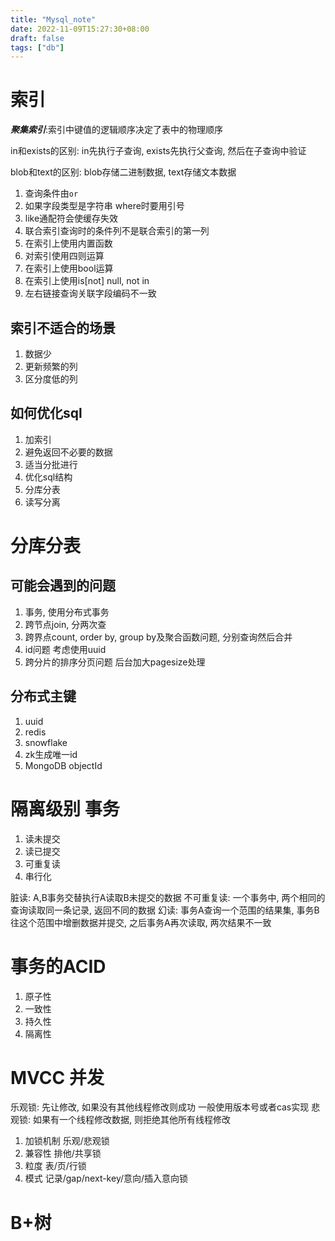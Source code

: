 ```yaml
---
title: "Mysql_note"
date: 2022-11-09T15:27:30+08:00
draft: false
tags: ["db"]
---
```


# 索引
***聚集索引***:索引中键值的逻辑顺序决定了表中的物理顺序

in和exists的区别: in先执行子查询, exists先执行父查询, 然后在子查询中验证

blob和text的区别: blob存储二进制数据, text存储文本数据

1. 查询条件由`or`
2. 如果字段类型是字符串 where时要用引号
3. like通配符会使缓存失效
4. 联合索引查询时的条件列不是联合索引的第一列
5. 在索引上使用内置函数
6. 对索引使用四则运算
7. 在索引上使用bool运算
8. 在索引上使用is[not] null, not in
9. 左右链接查询关联字段编码不一致

## 索引不适合的场景
1. 数据少
2. 更新频繁的列
3. 区分度低的列

## 如何优化sql
1. 加索引
2. 避免返回不必要的数据
3. 适当分批进行
4. 优化sql结构
5. 分库分表
6. 读写分离

# 分库分表
## 可能会遇到的问题
1. 事务, 使用分布式事务
2. 跨节点join, 分两次查
3. 跨界点count, order by, group by及聚合函数问题, 分别查询然后合并
4. id问题 考虑使用uuid
5. 跨分片的排序分页问题 后台加大pagesize处理

## 分布式主键
1. uuid
2. redis
3. snowflake
4. zk生成唯一id
5. MongoDB objectId

# 隔离级别  **事务**
1. 读未提交
2. 读已提交
3. 可重复读
4. 串行化

脏读: A,B事务交替执行A读取B未提交的数据
不可重复读: 一个事务中, 两个相同的查询读取同一条记录, 返回不同的数据
幻读: 事务A查询一个范围的结果集, 事务B往这个范围中增删数据并提交, 之后事务A再次读取, 两次结果不一致


# 事务的ACID
1. 原子性
2. 一致性
3. 持久性
4. 隔离性

# MVCC **并发**
乐观锁: 先让修改, 如果没有其他线程修改则成功 一般使用版本号或者cas实现
悲观锁: 如果有一个线程修改数据, 则拒绝其他所有线程修改

1. 加锁机制 乐观/悲观锁
2. 兼容性 排他/共享锁
3. 粒度 表/页/行锁
4. 模式 记录/gap/next-key/意向/插入意向锁

# B+树